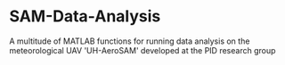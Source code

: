 # SAM-Data-Analysis
A multitude of MATLAB functions for running data analysis on the meteorological UAV 'UH-AeroSAM' developed at the PID research group

